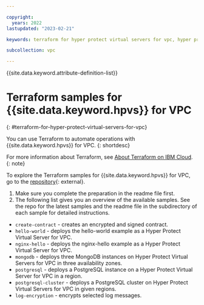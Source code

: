 ```yaml
---

copyright:
  years: 2022
lastupdated: "2023-02-21"

keywords: terraform for hyper protect virtual servers for vpc, hyper protect virtual server automation

subcollection: vpc

---
```


{{site.data.keyword.attribute-definition-list}}

# Terraform samples for {{site.data.keyword.hpvs}} for VPC
{: #terraform-for-hyper-protect-virtual-servers-for-vpc}

You can use Terraform to automate operations with {{site.data.keyword.hpvs}} for VPC.
{: shortdesc}

For more information about Terraform, see [About Terraform on IBM Cloud](/docs/ibm-cloud-provider-for-terraform?topic=ibm-cloud-provider-for-terraform-about).
{: note}

To explore the Terraform samples for {{site.data.keyword.hpvs}} for VPC, go to the [repository](https://github.com/ibm-hyper-protect/linuxone-vsi-automation-samples/tree/master/terraform-hpvs){: external}. 

1. Make sure you complete the preparation in the readme file first. 
2. The following list gives you an overview of the available samples. See the repo for the latest samples and the readme file in the subdirectory of each sample for detailed instructions. 

- `create-contract` - creates an encrypted and signed contract.
- `hello-world` - deploys the hello-world example as a Hyper Protect Virtual Server for VPC.
- `nginx-hello` - deploys the nginx-hello example as a Hyper Protect Virtual Server for VPC.
- `mongodb` - deploys three MongoDB instances on Hyper Protect Virtual Servers for VPC in three availability zones.
- `postgresql` - deploys a PostgreSQL instance on a Hyper Protect Virtual Server for VPC in a region.
- `postgresql-cluster` - deploys a PostgreSQL cluster on Hyper Protect Virtual Servers for VPC in given regions.
- `log-encryption` - encrypts selected log messages.
